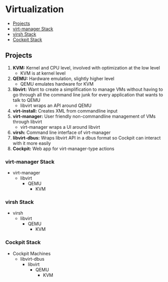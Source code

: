 # Virtualization
* [Projects](virtualization.md#projects)
* [virt-manager Stack](virtualization.md#virtmanager-stack)
* [virsh Stack](virtualization.md#virsh-stack)
* [Cockpit Stack](virtualization.md#cockpit-stack)

## Projects
1. **KVM:** Kernel and CPU level, involved with optimization at the low level
    * KVM is at kernel level  
2. **QEMU:** Hardware emulation, slightly higher level
    * QEMU emulates hardware for KVM  
3. **libvirt:** Want to create a simplification to manage VMs without having to go through all the command line junk for every application that wants to talk to QEMU
    * libvirt wraps an API around QEMU  
4. **virt-install:** Creates XML from commandline input
5. **virt-manager:** User friendly non-commandline management of VMs through libvirt
    * virt-manager wraps a UI around libvirt  
6. **virsh:** Command line interface of virt-manager  
7. **libvirt-dbus:** Wraps libvirt API in a dbus format so Cockpit can interact with it more easily
8. **Cockpit:** Web app for virt-manager-type actions

### virt-manager Stack
* virt-manager
	* libvirt
		* QEMU
			* KVM

### virsh Stack
* virsh
	* libvirt
		* QEMU
			* KVM

### Cockpit Stack
* Cockpit Machines
	* libvirt-dbus
		* libvirt
			* QEMU
				* KVM

